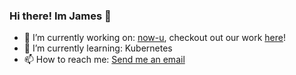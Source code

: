 ### Hi there! Im James 👋

- 🔭 I’m currently working on: [now-u](https://now-u.com/), checkout out our work [here](https://github.com/now-u)!
- 🌱 I’m currently learning: Kubernetes
- 📫 How to reach me: [Send me an email](mailto:jamesnelgar@gmail.com)
